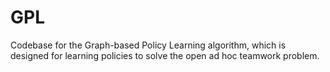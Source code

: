 # GPL
Codebase for the Graph-based Policy Learning algorithm, which is designed for learning policies to solve the open ad hoc teamwork problem.
